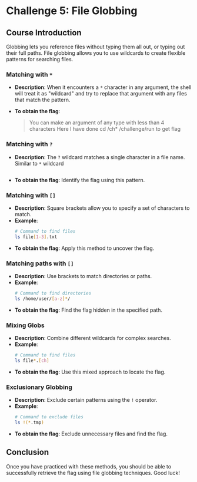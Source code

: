 # Challenge 5: File Globbing

## Course Introduction
Globbing lets you reference files without typing them all out, or typing out their full paths. File globbing allows you to use wildcards to create flexible patterns for searching files.

### Matching with `*`
- **Description**: When it encounters a `*` character in any argument, the shell will treat it as "wildcard" and try to replace that argument with any files that match the pattern.

- **To obtain the flag**:
  > You can make an argument of any type with less than 4 characters
  > Here I have done cd /ch*
  > /challenge/run to get flag
  
### Matching with `?`
- **Description**: The `?` wildcard matches a single character in a file name. Similar to `*`  wildcard 

    ```
- **To obtain the flag**: Identify the flag using this pattern.

###  Matching with `[]`
- **Description**: Square brackets allow you to specify a set of characters to match.
- **Example**:
    ```bash
    # Command to find files
    ls file[1-3].txt
    ```
- **To obtain the flag**: Apply this method to uncover the flag.

### Matching paths with `[]`
- **Description**: Use brackets to match directories or paths.
- **Example**:
    ```bash
    # Command to find directories
    ls /home/user/[a-z]*/
    ```
- **To obtain the flag**: Find the flag hidden in the specified path.

### Mixing Globs
- **Description**: Combine different wildcards for complex searches.
- **Example**:
    ```bash
    # Command to find files
    ls file*.[ch]
    ```
- **To obtain the flag**: Use this mixed approach to locate the flag.

### Exclusionary Globbing
- **Description**: Exclude certain patterns using the `!` operator.
- **Example**:
    ```bash
    # Command to exclude files
    ls !(*.tmp)
    ```
- **To obtain the flag**: Exclude unnecessary files and find the flag.

## Conclusion
Once you have practiced with these methods, you should be able to successfully retrieve the flag using file globbing techniques. Good luck!
